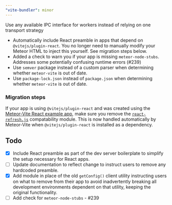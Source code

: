 ```yaml
---
"vite-bundler": minor
---
```


Use any available IPC interface for workers instead of relying on one transport strategy
- Automatically include React preamble in apps that depend on `@vitejs/plugin-react`. You no longer need to manually modify your Meteor HTML to inject this yourself. See migration steps below.
- Added a check to warn you if your app is missing `meteor-node-stubs`. Addresses some potentially confusing runtime errors (#239)
- Use `semver` package instead of a custom parser when determining whether `meteor-vite` is out of date.
- Use `package-lock.json` instead of `package.json` when determining whether `meteor-vite` is out of date.

### Migration steps
If your app is using `@vitejs/plugin-react` and was created using the 
[Meteor-Vite React example app](https://github.com/JorgenVatle/meteor-vite/tree/d3633cb015206cb61168fa135c33b89331afeb04/examples/react), 
make sure you remove the [`react-refresh.js`](https://github.com/JorgenVatle/meteor-vite/blob/d3633cb015206cb61168fa135c33b89331afeb04/examples/react/server/react-refresh.js) compatability module. 
This is now handled automatically by Meteor-Vite when `@vitejs/plugin-react` is installed as a dependency.

## Todo
- [x] Include React preamble as part of the dev server boilerplate to simplify the setup necessary for React apps.
- [ ] Update documentation to reflect change to instruct users to remove any hardcoded preamble.
- [x] Add module in place of the old `getConfig()` client utility instructing users on what to remove from their app to 
avoid inadvertently breaking all development environments dependent on that utility, keeping the original functionality.
- [ ] Add check for `meteor-node-stubs` - #239
